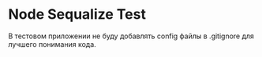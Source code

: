# Node Sequalize Test
В тестовом приложении не буду добавлять config файлы в .gitignore для лучшего понимания кода.